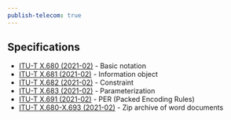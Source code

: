 ```yaml
---
publish-telecom: true
---
```



## Specifications

- [ITU-T X.680 (2021-02)](https://www.itu.int/rec/T-REC-X.680-202102-I/en) - Basic notation
- [ITU-T X.681 (2021-02)](https://www.itu.int/rec/T-REC-X.681-202102-I/en) - Information object
- [ITU-T X.682 (2021-02)](https://www.itu.int/rec/T-REC-X.682-202102-I/en) - Constraint
- [ITU-T X.683 (2021-02)](https://www.itu.int/rec/T-REC-X.683-202102-I/en) - Parameterization
- [ITU-T X.691 (2021-02)](https://www.itu.int/rec/T-REC-X.691-202102-I/en) - PER (Packed Encoding Rules)
- [ITU-T X.680-X.693 (2021-02)](https://www.itu.int/rec/T-REC-X.680-X.693-202102-I/en) - Zip archive of word documents
